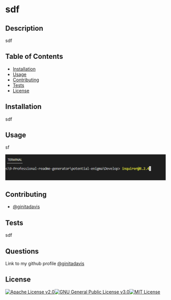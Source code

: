 
# sdf

## Description

sdf

## Table of Contents

- [Installation](#installation)
- [Usage](#usage)
- [Contributing](#contributing)
- [Tests](#tests)
- [License](#license)

## Installation
sdf

## Usage

sf

![alt text](assets/images/inquirer-screenshot.png)

## Contributing
- [@ginitadavis](https://github.com/sdf/)

## Tests
sdf

## Questions
Link to my github profile [@ginitadavis](https://github.com/sdf/)

## License
[![Apache License v2.0](https://img.shields.io/badge/-Apache%20License%20v2.0-orange)](http://www.apache.org/licenses/LICENSE-2.0)[![GNU General Public License v3.0](https://img.shields.io/badge/-GNU%20General%20Public%20License%20v3.0-blue)](https://www.gnu.org/licenses/)[![MIT License](https://img.shields.io/badge/-MIT%20License-brightgreen)](https://www.mit.edu/~amini/LICENSE.md)

    